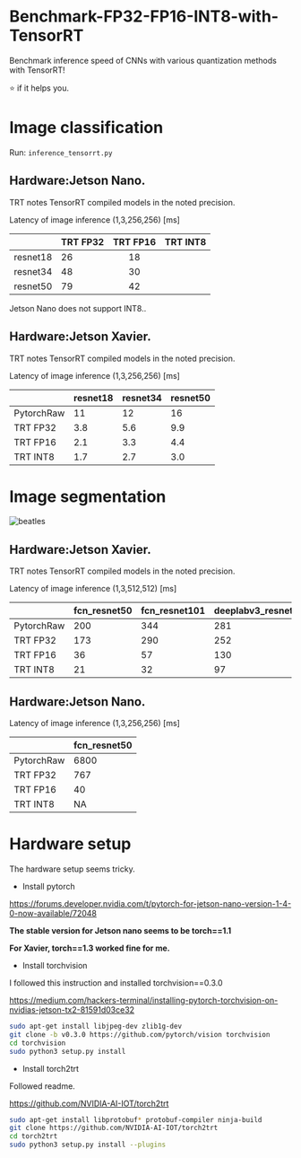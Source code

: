 # Benchmark-FP32-FP16-INT8-with-TensorRT
Benchmark inference speed of CNNs with various quantization methods with TensorRT!

:star: if it helps you.

# Image classification

Run:
`inference_tensorrt.py`

## Hardware:Jetson Nano.
TRT notes TensorRT compiled models in the noted precision.

Latency of image inference (1,3,256,256) [ms]

|          | TRT FP32 | TRT FP16 | TRT INT8 |
|:--------:|------|:----:|------|
| resnet18 | 26   |  18  |      |
| resnet34 | 48   |  30  |      |
| resnet50 | 79   | 42   |      |

Jetson Nano does not support INT8..

## Hardware:Jetson Xavier.

TRT notes TensorRT compiled models in the noted precision.

Latency of image inference (1,3,256,256) [ms]

|      | resnet18 | resnet34 | resnet50 |
|------|----------|----------|----------|
| PytorchRaw  | 11       | 12       | 16       |
| TRT FP32 | 3.8      | 5.6      | 9.9      |
| TRT FP16 | 2.1      | 3.3      | 4.4      |
| TRT INT8 | 1.7      | 2.7      | 3.0     |

# Image segmentation
![beatles](imgs/addtensorrt_FP32.jpg)
## Hardware:Jetson Xavier.

TRT notes TensorRT compiled models in the noted precision.

Latency of image inference (1,3,512,512) [ms]

|      | fcn_resnet50 | fcn_resnet101 | deeplabv3_resnet50 | deeplabv3_resnet101 |
|------|--------------|---------------|--------------------|---------------------|
| PytorchRaw  | 200          | 344           | 281                | 426                 |
| TRT FP32 | 173          | 290           | 252                | 366                 |
| TRT FP16 | 36           | 57            | 130                | 151                 |
| TRT INT8 | 21           | 32            | 97                 | 108                 |

## Hardware:Jetson Nano.

Latency of image inference (1,3,256,256) [ms]

|      | fcn_resnet50 | 
|------|--------------|
| PytorchRaw  | 6800          | 
| TRT FP32 | 767          | 
| TRT FP16 | 40           | 
| TRT INT8 | NA           | 

# Hardware setup
The hardware setup seems tricky.

* Install pytorch

https://forums.developer.nvidia.com/t/pytorch-for-jetson-nano-version-1-4-0-now-available/72048

**The stable version for Jetson nano seems to be torch==1.1**

**For Xavier, torch==1.3 worked fine for me.**

* Install torchvision

I followed this instruction and installed torchvision==0.3.0

https://medium.com/hackers-terminal/installing-pytorch-torchvision-on-nvidias-jetson-tx2-81591d03ce32

```bash
sudo apt-get install libjpeg-dev zlib1g-dev
git clone -b v0.3.0 https://github.com/pytorch/vision torchvision
cd torchvision
sudo python3 setup.py install
```

* Install torch2trt

Followed readme.

https://github.com/NVIDIA-AI-IOT/torch2trt

```bash
sudo apt-get install libprotobuf* protobuf-compiler ninja-build
git clone https://github.com/NVIDIA-AI-IOT/torch2trt
cd torch2trt
sudo python3 setup.py install --plugins 
```
